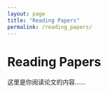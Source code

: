 ```yaml
---
layout: page
title: "Reading Papers"
permalink: /reading_papers/
---
```


# Reading Papers

这里是你阅读论文的内容……
